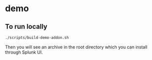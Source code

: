 # demo

## To run locally

```bash
./scripts/build-demo-addon.sh
```

Then you will see an archive in the root directory which you can install through Splunk UI.

